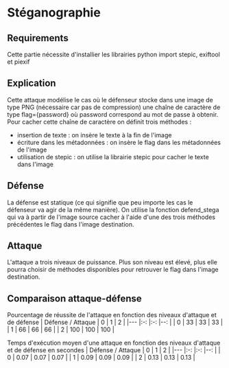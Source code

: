 # Stéganographie

## Requirements

Cette partie nécessite d'installier les librairies python import stepic, exiftool et piexif

## Explication

Cette attaque modélise le cas où le défenseur stocke dans une image de type PNG (nécessaire car pas de compression) une chaîne de caractère de type flag={password} où password correspond au mot de passe à obtenir.  
Pour cacher cette chaîne de caractère on définit trois méthodes :  
* insertion de texte : on insère le texte à la fin de l'image
* écriture dans les métadonnées : on insère le flag dans les métadonnées de l'image
* utilisation de stepic : on utilise la librairie stepic pour cacher le texte dans l'image

## Défense

La défense est statique (ce qui signifie que peu importe les cas le défenseur va agir de la même manière). On utilise la fonction defend_stega qui va à partir de l'image source cacher à l'aide d'une des trois méthodes précédentes le flag dans l'image destination.  

## Attaque

L'attaque a trois niveaux de puissance. Plus son niveau est élevé, plus elle pourra choisir de méthodes disponibles pour retrouver le flag dans l'image destination.

## Comparaison attaque-défense  

Pourcentage de réussite de l'attaque en fonction des niveaux d'attaque et de défense
| Défense / Attaque      |   0     |  1     |   2    |
|---    |:-:    |:-:    |--:    |
|  0     |  33     |  33     |  33     |
|   1    |  66     |  66     |  66     |
|    2   |  100     |  100     |  100     |

Temps d'exécution moyen d'une attaque en fonction des niveaux d'attaque et de défense en secondes
| Défense / Attaque      |   0     |  1     |   2    |
|---    |:-:    |:-:    |--:    |
|  0     |  0.07     |  0.07     |  0.07     |
|   1    |  0.09     |  0.09     |  0.09     |
|    2   |  0.13     |  0.13     |  0.13     |
